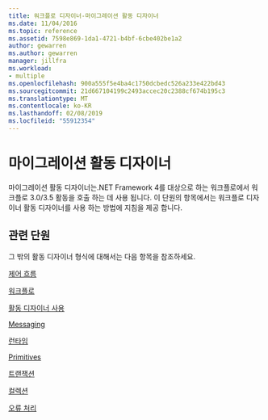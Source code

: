 ```yaml
---
title: 워크플로 디자이너-마이그레이션 활동 디자이너
ms.date: 11/04/2016
ms.topic: reference
ms.assetid: 7598e869-1da1-4721-b4bf-6cbe402be1a2
author: gewarren
ms.author: gewarren
manager: jillfra
ms.workload:
- multiple
ms.openlocfilehash: 900a555f5e4ba4c1750dcbedc526a233e422bd43
ms.sourcegitcommit: 21d667104199c2493accec20c2388cf674b195c3
ms.translationtype: MT
ms.contentlocale: ko-KR
ms.lasthandoff: 02/08/2019
ms.locfileid: "55912354"
---
```

# <a name="migration-activity-designers"></a>마이그레이션 활동 디자이너

마이그레이션 활동 디자이너는.NET Framework 4를 대상으로 하는 워크플로에서 워크플로 3.0/3.5 활동을 호출 하는 데 사용 됩니다. 이 단원의 항목에서는 워크플로 디자이너 활동 디자이너를 사용 하는 방법에 지침을 제공 합니다.

## <a name="related-sections"></a>관련 단원
 그 밖의 활동 디자이너 형식에 대해서는 다음 항목을 참조하세요.

 [제어 흐름](../workflow-designer/control-flow-activity-designers.md)

 [워크플로](../workflow-designer/flowchart-activity-designers.md)

 [활동 디자이너 사용](../workflow-designer/using-the-activity-designers.md)

 [Messaging](../workflow-designer/messaging-activity-designers.md)

 [런타임](../workflow-designer/runtime-activity-designers.md)

 [Primitives](../workflow-designer/primitives-activity-designers.md)

 [트랜잭션](../workflow-designer/transaction-activity-designers.md)

 [컬렉션](../workflow-designer/collection-activity-designers.md)

 [오류 처리](../workflow-designer/error-handling-activity-designers.md)